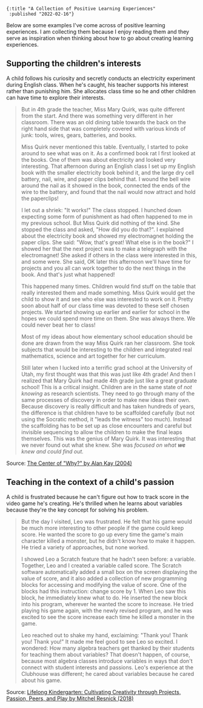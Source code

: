```
{:title "A Collection of Positive Learning Experiences"
 :published "2022-02-16"}
```

Below are some examples I've come across of positive learning experiences. I am collecting them because I enjoy reading them and they serve as inspiration when thinking about how to go about creating learning experiences.

## Supporting the children's interests

A child follows his curiosity and secretly conducts an electricity experiment during English class. When he's caught, his teacher supports his interest rather than punishing him. She allocates class time so he and other children can have time to explore their interests.

> But in 4th grade the teacher, Miss Mary Quirk, was quite different from the start. And there was something very different in her classroom. There was an old dining table towards the back on the right hand side that was completely covered with various kinds of junk: tools, wires, gears, batteries, and books.
> 
> Miss Quirk never mentioned this table. Eventually, I started to poke around to see what was on it. As a confirmed book rat I first looked at the books. One of them was about electricity and looked very interesting. That afternoon during an English class I set up my English book with the smaller electricity book behind it, and the large dry cell battery, nail, wire, and paper clips behind that. I wound the bell wire around the nail as it showed in the book, connected the ends of the wire to the battery, and found that the nail would now attract and hold the paperclips!
> 
> I let out a shriek: "It works!" The class stopped. I hunched down expecting some form of punishment as had often happened to me in my previous school. But Miss Quirk did nothing of the kind. She stopped the class and asked, "How did you do that?". I explained about the electricity book and showed my electromagnet holding the paper clips. She said: "Wow, that's great! What else is in the book?" I showed her that the next project was to make a telegraph with the electromagnet! She asked if others in the class were interested in this, and some were. She said, OK later this afternoon we'll have time for projects and you all can work together to do the next things in the book. And that's just what happened!
> 
> This happened many times. Children would find stuff on the table that really interested them and made something. Miss Quirk would get the child to show it and see who else was interested to work on it. Pretty soon about half of our class time was devoted to these self chosen projects. We started showing up earlier and earlier for school in the hopes we could spend more time on them. She was always there. We could never beat her to class!
> 
> Most of my ideas about how elementary school education should be done are drawn from the way Miss Quirk ran her classroom. She took subjects that would be interesting to the children and integrated real mathematics, science and art together for her curriculum.
> 
> Still later when I lucked into a terrific grad school at the University of Utah, my first thought was that this was just like 4th grade! And then I realized that Mary Quirk had made 4th grade just like a great graduate school! This is a critical insight. Children are in the same state of *not knowing* as research scientists. They need to go through many of the same processes of discovery in order to make new ideas their own. Because discovery is really difficult and has taken hundreds of years, the difference is that children have to be scaffolded carefully (but not using the Socratic method, it "leads the witness" too much). Instead the scaffolding has to be set up as close encounters and careful but invisible sequencing to allow the children to make the final leaps themselves. This was the genius of Mary Quirk. It was interesting that we never found out what she knew. She was *focused on what **we** knew and could find out.*

Source: [The Center of "Why?" by Alan Kay (2004)](http://www.vpri.org/pdf/m2004002_center.pdf)

## Teaching in the context of a child's passion

A child is frustrated because he can't figure out how to track score in the video game he's creating. He's thrilled when he learns about variables because they're the key concept for solving his problem.

> But the day I visited, Leo was frustrated. He felt that his game would be much more interesting to other people if the game could keep score. He wanted the score to go up every time the game's main character killed a monster, but he didn't know how to make it happen. He tried a variety of approaches, but none worked.
> 
> I showed Leo a Scratch feature that he hadn't seen before: a variable. Together, Leo and I created a variable called score. The Scratch software automatically added a small box on the screen displaying the value of score, and it also added a collection of new programming blocks for accessing and modifying the value of score. One of the blocks had this instruction: change score by 1. When Leo saw this block, he immediately knew what to do. He inserted the new block into his program, wherever he wanted the score to increase. He tried playing his game again, with the newly revised program, and he was excited to see the score increase each time he killed a monster in the game.
> 
> Leo reached out to shake my hand, exclaiming: "Thank you! Thank you! Thank you!" It made me feel good to see Leo so excited. I wondered: How many algebra teachers get thanked by their students for teaching them about variables? That doesn't happen, of course, because most algebra classes introduce variables in ways that don't connect with student interests and passions. Leo's experience at the Clubhouse was different; he cared about variables because he cared about his game.

Source: [Lifelong Kindergarten: Cultivating Creativity through Projects, Passion, Peers, and Play by Mitchel Resnick (2018)](https://www.amazon.com/Lifelong-Kindergarten-Cultivating-Creativity-Projects/dp/0262536137)